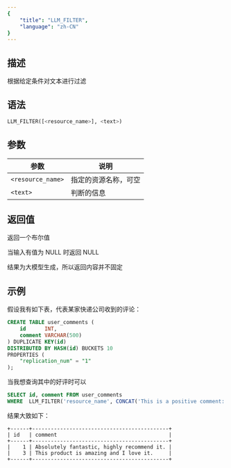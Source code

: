 ```yaml
---
{
    "title": "LLM_FILTER",
    "language": "zh-CN"
}
---
```


<!-- 
Licensed to the Apache Software Foundation (ASF) under one
or more contributor license agreements.  See the NOTICE file
distributed with this work for additional information
regarding copyright ownership.  The ASF licenses this file
to you under the Apache License, Version 2.0 (the
"License"); you may not use this file except in compliance
with the License.  You may obtain a copy of the License at

  http://www.apache.org/licenses/LICENSE-2.0

Unless required by applicable law or agreed to in writing,
software distributed under the License is distributed on an
"AS IS" BASIS, WITHOUT WARRANTIES OR CONDITIONS OF ANY
KIND, either express or implied.  See the License for the
specific language governing permissions and limitations
under the License.
-->

## 描述

根据给定条件对文本进行过滤

## 语法

```sql
LLM_FILTER([<resource_name>], <text>)
```

## 参数

|    参数    | 说明 |
| ---------- | -------- |
| `<resource_name>`| 指定的资源名称，可空|
| `<text>`   | 判断的信息 |

## 返回值

返回一个布尔值

当输入有值为 NULL 时返回 NULL

结果为大模型生成，所以返回内容并不固定

## 示例

假设我有如下表，代表某家快递公司收到的评论：
```sql
CREATE TABLE user_comments (
    id      INT,
    comment VARCHAR(500)
) DUPLICATE KEY(id)
DISTRIBUTED BY HASH(id) BUCKETS 10
PROPERTIES (
    "replication_num" = "1"
);
```

当我想查询其中的好评时可以
```sql
SELECT id, comment FROM user_comments
WHERE  LLM_FILTER('resource_name', CONCAT('This is a positive comment: ', comment));
```

结果大致如下：
```text
+------+--------------------------------------------+
| id   | comment                                    |
+------+--------------------------------------------+
|    1 | Absolutely fantastic, highly recommend it. |
|    3 | This product is amazing and I love it.     |
+------+--------------------------------------------+
```